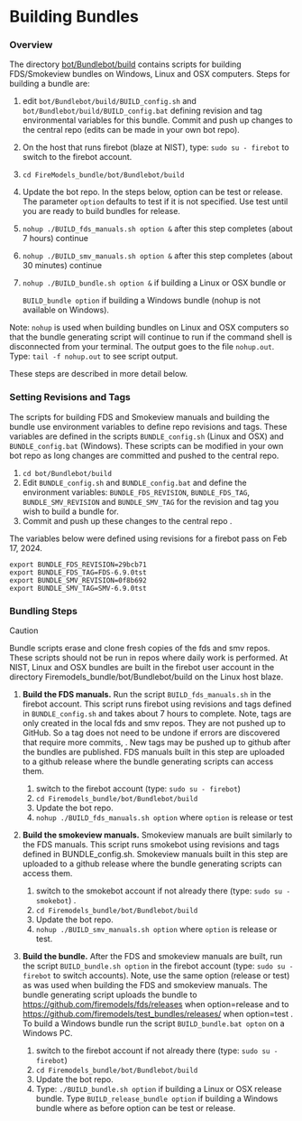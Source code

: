 
#  Building Bundles

### Overview

The directory [bot/Bundlebot/build](https://github.com/firemodels/bot/tree/master/Bundlebot/build) contains scripts for building FDS/Smokeview bundles on Windows, Linux and OSX computers. Steps for building a bundle are: 

   1. edit `bot/Bundlebot/build/BUILD_config.sh` and `bot/Bundlebot/build/BUILD_config.bat` defining revision and tag environmental variables for this bundle.  Commit and push up changes to the central repo (edits can be made in your own bot repo).
   2. On the host that runs firebot (blaze at NIST), type: `sudo su - firebot` to switch to the firebot account.
   3. `cd FireModels_bundle/bot/Bundlebot/build`
   4. Update the bot repo. In the steps below, option can be test or release. The parameter `option` defaults to test if it is not specified. Use test until you are ready to build bundles for release.
   5. `nohup ./BUILD_fds_manuals.sh option &` after this step completes (about 7 hours) continue
   6. `nohup ./BUILD_smv_manuals.sh option &` after this step completes (about 30 minutes) continue
   7. `nohup ./BUILD_bundle.sh option &` if building a Linux or OSX bundle or 

      `BUILD_bundle option` if building a Windows bundle (nohup is not available on Windows).
      
Note: `nohup` is used when building bundles on Linux and OSX computers so that the bundle generating script will continue to run if the command shell is disconnected from your terminal.  The output goes to the file `nohup.out`. Type: `tail -f nohup.out` to see script output.

These steps are described in more detail below.

### Setting Revisions and Tags  

The scripts for building FDS and Smokeview manuals and building the bundle use environment variables to define repo revisions and tags.  These variables are defined in the scripts `BUNDLE_config.sh` (Linux and OSX) and `BUNDLE_config.bat` (Windows).  These scripts can be modified in your own bot repo as long changes are committed and pushed to the central repo.
1. `cd bot/Bundlebot/build`
2. Edit `BUNDLE_config.sh` and `BUNDLE_config.bat` and define the environment variables: `BUNDLE_FDS_REVISION`, `BUNDLE_FDS_TAG`, `BUNDLE_SMV_REVISION` and `BUNDLE_SMV_TAG` for the revision and tag you wish to build a bundle for.
3. Commit and push up these changes to the central repo .

The variables below were defined using revisions for a firebot pass on Feb 17, 2024. 
```
export BUNDLE_FDS_REVISION=29bcb71
export BUNDLE_FDS_TAG=FDS-6.9.0tst
export BUNDLE_SMV_REVISION=0f8b692
export BUNDLE_SMV_TAG=SMV-6.9.0tst
```

### Bundling Steps

> [!CAUTION]
> Bundle scripts erase and clone fresh copies of the fds and smv repos. These scripts should not be run in repos where daily work is performed.  At NIST, Linux and OSX bundles are built in the firebot user account in the directory Firemodels_bundle/bot/Bundlebot/build on the Linux host blaze.

1. **Build the FDS manuals.** Run the script `BUILD_fds_manuals.sh` in the firebot account.  This script runs firebot using revisions and tags defined in `BUNDLE_config.sh` and takes about 7 hours to complete.  Note, tags are only created in the local fds and smv repos.  They are not pushed up to GitHub. So a tag does not need to be undone if errors are discovered that require more commits, . New tags may be pushed up to github after the bundles are published. FDS manuals built in this step are uploaded to a github release where the bundle generating scripts can access them.
   1. switch to the firebot account (type: `sudo su - firebot`)
   2. `cd Firemodels_bundle/bot/Bundlebot/build`
   3. Update the bot repo.
   4. `nohup ./BUILD_fds_manuals.sh option`
      where `option` is release or test

2. **Build the smokeview manuals.** Smokeview manuals are built similarly to the FDS manuals. This script runs smokebot using revisions and tags defined in BUNDLE_config.sh.  Smokeview manuals built in this step are uploaded to a github release where the bundle generating scripts can access them.
   1. switch to the smokebot account if not already there (type: `sudo su - smokebot`) . 
   2. `cd Firemodels_bundle/bot/Bundlebot/build`
   3. Update the bot repo.
   4. `nohup ./BUILD_smv_manuals.sh option`
      where `option` is release or test.

3. **Build the bundle.**  After the FDS and smokeview manuals are built, run the script `BUILD_bundle.sh option`  in the firebot account (type: `sudo su - firebot` to switch accounts).  Note, use the same option (release or test) as was used when building the FDS and smokeview manuals. The bundle generating script uploads the bundle to https://github.com/firemodels/fds/releases when option=release and to https://github.com/firemodels/test_bundles/releases/ when option=test .  To build a Windows bundle run the script `BUILD_bundle.bat opton` on a Windows PC.
   1. switch to the firebot account if not already there (type: `sudo su - firebot`)
   2. `cd Firemodels_bundle/bot/Bundlebot/build`
   3. Update the bot repo.
   4. Type: `./BUILD_bundle.sh option` if building a Linux or OSX release bundle. Type `BUILD_release_bundle option` if building a Windows bundle where as before option can be test or release.
  
